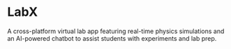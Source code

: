 # LabX
A cross-platform virtual lab app featuring real-time physics simulations and an AI-powered chatbot to assist students with experiments and lab prep.
